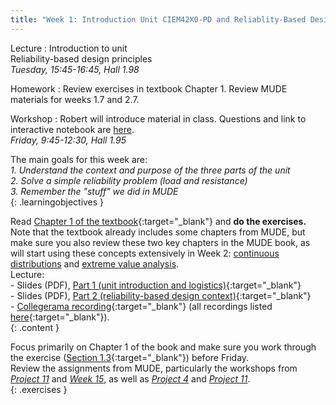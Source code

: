```yaml
---
title: "Week 1: Introduction Unit CIEM42X0-PD and Reliablity-Based Design"
---
```

<!-- <a href="" target="_blank"></a> -->
<!-- This will make a piece of text, followed by a button that is a hyperlink that opens in a new tab -->
<!-- In-Class Session <a href="https://tudelft-citg.github.io/HOS-prob-design/homework/HW_05_assignment.html" target="_blank">HW 5 Due</a>{: .label .label-red } -->

Lecture
: Introduction to unit
  <br>Reliability-based design principles
  <br><em>Tuesday, 15:45-16:45, Hall 1.98</em>

Homework
: Review exercises in textbook Chapter 1. Review MUDE materials for weeks 1.7 and 2.7.

Workshop
: Robert will introduce material in class. Questions and link to interactive notebook are [here](./workshop/01).
  <br><em>Friday, 9:45-12:30, Hall 1.95</em>

<!-- Holidays
: None -->

The main goals for this week are: <br>
<i>1. Understand the context and purpose of the three parts of the unit</i><br>
<i>2. Solve a simple reliability problem (load and resistance)</i><br>
<i>3. Remember the "stuff" we did in MUDE</i><br>
{: .learningobjectives }

Read [Chapter 1 of the textbook](https://teachbooks.tudelft.nl/risk-reliability/prob-design/overview.html#){:target="_blank"} and **do the exercises.** Note that the textbook already includes some chapters from MUDE, but make sure you also review these two key chapters in the MUDE book, as will start using these concepts extensively in Week 2: [continuous distributions](https://mude.citg.tudelft.nl/book/probability/Reminder_intro.html) and [extreme value analysis](https://mude.citg.tudelft.nl/book/eva/intro.html).<br>Lecture:<br>- Slides (PDF), [Part 1 (unit introduction and logistics)](./assets/lecture_slides/01_lecture_part_1_logistics.pdf){:target="_blank"}<br>- Slides (PDF), [Part 2 (reliability-based design context)](./assets/lecture_slides/01_lecture_part_2_design_context.pdf){:target="_blank"}<br>- [Collegerama recording](https://collegeramavideoportal.tudelft.nl/catalogue/ciem4220/presentation/aa391c934f024b83bcd9b6190136a3261d?academicYear=2023-2024-ciem4220){:target="_blank"} (all recordings listed [here](https://collegeramavideoportal.tudelft.nl/catalogue/ciem4220/){:target="_blank"}).<br>
{: .content }

 Focus primarily on Chapter 1 of the book and make sure you work through the exercise ([Section 1.3](https://teachbooks.tudelft.nl/risk-reliability/prob-design/exercise.html){:target="_blank"}) before Friday.<br>Review the assignments from MUDE, particularly the workshops from <a href="https://mude.citg.tudelft.nl/course-files/Week_1_7/" target="_blank"><em>Project 11</em></a> and <a href="https://mude.citg.tudelft.nl/course-files/Week_2_7/" target="_blank"><em>Week 15</em></a>, as well as <a href="https://mude.citg.tudelft.nl/course-files/Project_4/" target="_blank"><em>Project 4</em></a> and <a href="https://mude.citg.tudelft.nl/course-files/Project_4/" target="_blank"><em>Project 11</em></a>.<br>
{: .exercises }